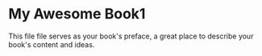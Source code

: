 # My Awesome Book1

This file file serves as your book's preface, a great place to describe your book's content and ideas.
